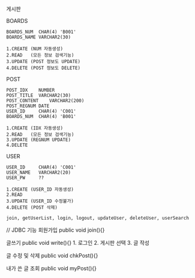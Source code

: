 게시판

BOARDS 

	BOARDS_NUM	CHAR(4) 'B001'
	BOARDS_NAME	VARCHAR2(30)

	1.CREATE (NUM 자동생성)
	2.READ	 (모든 정보 검색기능)
	3.UPDATE (POST 정보도 UPDATE)
	4.DELETE (POST 정보도 DELETE)

POST

	POST_IDX 	NUMBER
	POST_TITLE	VARCHAR2(30)
	POST_CONTENT	VARCHAR2(200)
	POST_REGNUM	DATE
	USER_ID		CHAR(4) 'C001'
	BOARDS_NUM	CHAR(4)	'B001'

	1.CREATE (IDX 자동생성)
	2.READ	 (모든 정보 검색기능)
	3.UPDATE (REGNUM UPDATE)
	4.DELETE

USER

	USER_ID		CHAR(4)	'C001'
	USER_NAME	VARCHAR2(20)
	USER_PW		??

	1.CREATE (USER_ID 자동생성)
	2.READ
	3.UPDATE (USER_ID 수정불가) 
	4.DELETE (POST 삭제)
	
	join, getUserList, login, logout, updateUser, deleteUser, userSearch

// JDBC 기능
회원가입
public void join(){}

글쓰기
public void write(){}
	1. 로그인
	2. 게시판 선택
	3. 글 작성

글 수정 및 삭제
public void chkPost(){}


내가 쓴 글 조회
public void myPost(){}
